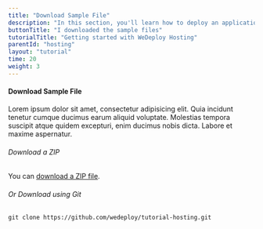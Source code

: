 ```yaml
---
title: "Download Sample File"
description: "In this section, you'll learn how to deploy an application using WeDeploy Hosting."
buttonTitle: "I downloaded the sample files"
tutorialTitle: "Getting started with WeDeploy Hosting"
parentId: "hosting"
layout: "tutorial"
time: 20
weight: 3
---
```


#### Download Sample File

Lorem ipsum dolor sit amet, consectetur adipisicing elit. Quia incidunt tenetur cumque ducimus earum aliquid voluptate. Molestias tempora suscipit atque quidem excepturi, enim ducimus nobis dicta. Labore et maxime aspernatur.

###### Download a ZIP

You can [download a ZIP file](https://github.com/wedeploy/tutorial-nodejs/archive/master.zip).

###### Or Download using Git

```xml
git clone https://github.com/wedeploy/tutorial-hosting.git
```
